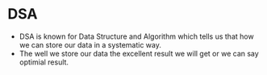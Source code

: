 # DSA 
- DSA is known for Data Structure and Algorithm which tells us that how we can store our data in a systematic way.
- The well we store our data the excellent result we will get or we can say optimial result.
